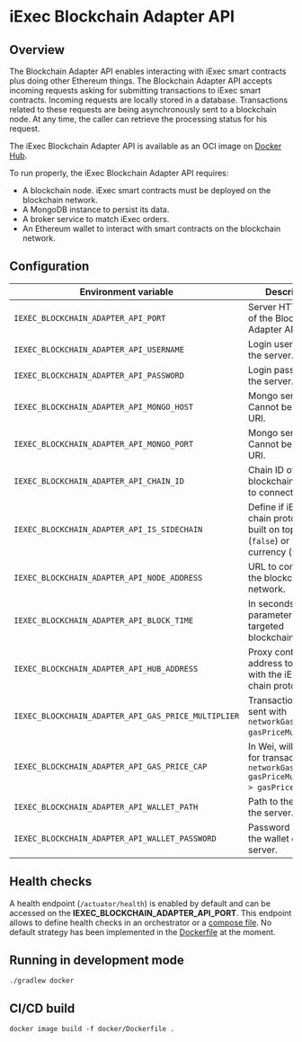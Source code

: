 # iExec Blockchain Adapter API

## Overview

The Blockchain Adapter API enables interacting with iExec smart contracts plus doing other Ethereum things.
The Blockchain Adapter API accepts incoming requests asking for submitting transactions to iExec smart contracts.
Incoming requests are locally stored in a database.
Transactions related to these requests are being asynchronously sent to a blockchain node.
At any time, the caller can retrieve the processing status for his request.

The iExec Blockchain Adapter API is available as an OCI image on [Docker Hub](https://hub.docker.com/r/iexechub/iexec-blockchain-adapter-api/tags).

To run properly, the iExec Blockchain Adapter API requires:
* A blockchain node. iExec smart contracts must be deployed on the blockchain network.
* A MongoDB instance to persist its data.
* A broker service to match iExec orders.
* An Ethereum wallet to interact with smart contracts on the blockchain network.

## Configuration

| Environment variable | Description | Type | Default value |
| --- | --- | --- | --- |
| `IEXEC_BLOCKCHAIN_ADAPTER_API_PORT` | Server HTTP port of the Blockchain Adapter API. | Positive integer | `13010` |
| `IEXEC_BLOCKCHAIN_ADAPTER_API_USERNAME` | Login username of the server. | String | `admin` |
| `IEXEC_BLOCKCHAIN_ADAPTER_API_PASSWORD` | Login password of the server. | String | `whatever` |
| `IEXEC_BLOCKCHAIN_ADAPTER_API_MONGO_HOST` | Mongo server host. Cannot be set with URI. | String | `localhost` |
| `IEXEC_BLOCKCHAIN_ADAPTER_API_MONGO_PORT` | Mongo server port. Cannot be set with URI. | Positive integer | `13012` |
| `IEXEC_BLOCKCHAIN_ADAPTER_API_CHAIN_ID` | Chain ID of the blockchain network to connect. | Positive integer | `134` |
| `IEXEC_BLOCKCHAIN_ADAPTER_API_IS_SIDECHAIN` | Define if iExec on-chain protocol is built on top of token (`false`) or native currency (`true`). | Boolean | `true` |
| `IEXEC_BLOCKCHAIN_ADAPTER_API_NODE_ADDRESS` | URL to connect to the blockchain network. | URL | `https://bellecour.iex.ec` |
| `IEXEC_BLOCKCHAIN_ADAPTER_API_BLOCK_TIME` | In seconds, parameter of the targeted blockchain. | Positive integer | `5` |
| `IEXEC_BLOCKCHAIN_ADAPTER_API_HUB_ADDRESS` | Proxy contract address to interact with the iExec on-chain protocol. | Ethereum Address | `0x3eca1B216A7DF1C7689aEb259fFB83ADFB894E7f` |
| `IEXEC_BLOCKCHAIN_ADAPTER_API_GAS_PRICE_MULTIPLIER` | Transactions will be sent with `networkGasPrice * gasPriceMultiplier`. | Float | `1.0` |
| `IEXEC_BLOCKCHAIN_ADAPTER_API_GAS_PRICE_CAP` | In Wei, will be used for transactions if `networkGasPrice * gasPriceMultiplier > gasPriceCap`. | Positive integer | `22000000000` |
| `IEXEC_BLOCKCHAIN_ADAPTER_API_WALLET_PATH` | Path to the wallet of the server. | String | `src/main/resources/wallet.json` |
| `IEXEC_BLOCKCHAIN_ADAPTER_API_WALLET_PASSWORD` | Password to unlock the wallet of the server. | String | `whatever` |

## Health checks

A health endpoint (`/actuator/health`) is enabled by default and can be accessed on the **IEXEC_BLOCKCHAIN_ADAPTER_API_PORT**.
This endpoint allows to define health checks in an orchestrator or a [compose file](https://github.com/compose-spec/compose-spec/blob/master/spec.md#healthcheck).
No default strategy has been implemented in the [Dockerfile](docker/Dockerfile) at the moment.

## Running in development mode

`./gradlew docker`

## CI/CD build

`docker image build -f docker/Dockerfile .`
